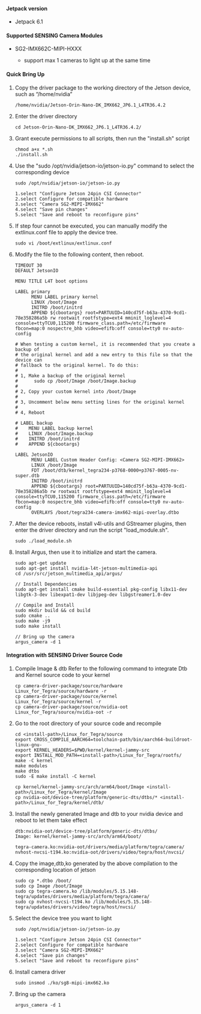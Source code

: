 #### Jetpack version

* Jetpack 6.1

#### Supported SENSING Camera Modules

* SG2-IMX662C-MIPI-HXXX

  * support max 1 cameras to light up at the same time

#### Quick Bring Up

1. Copy the driver package to the working directory of the Jetson device, such as “/home/nvidia”

   ```
   /home/nvidia/Jetson-Orin-Nano-DK_IMX662_JP6.1_L4TR36.4.2
   ```
2. Enter the driver directory

   ```
   cd Jetson-Orin-Nano-DK_IMX662_JP6.1_L4TR36.4.2/
   ```
3. Grant execute permissions to all scripts, then run the "install.sh" script

   ```
   chmod a+x *.sh
   ./install.sh
   ```
4. Use the "sudo /opt/nvidia/jetson-io/jetson-io.py" command to select the corresponding device

   ```
   sudo /opt/nvidia/jetson-io/jetson-io.py

   1.select "Configure Jetson 24pin CSI Connector"
   2.select Configure for compatible hardware
   3.select "Camera SG2-MIPI-IMX662"
   4.select "Save pin changes"
   5.select "Save and reboot to reconfigure pins"
   ```
5. If step four cannot be executed, you can manually modify the extlinux.conf file to apply the device tree.

   ```
   sudo vi /boot/extlinux/extlinux.conf
   ```
6. Modify the file to the following content, then reboot.

   ```
   TIMEOUT 30
   DEFAULT JetsonIO

   MENU TITLE L4T boot options

   LABEL primary
         MENU LABEL primary kernel
         LINUX /boot/Image
         INITRD /boot/initrd
         APPEND ${cbootargs} root=PARTUUID=140cd75f-b63a-4370-9cd1-78e358286a5b rw rootwait rootfstype=ext4 mminit_loglevel=4 console=ttyTCU0,115200 firmware_class.path=/etc/firmware fbcon=map:0 nospectre_bhb video=efifb:off console=tty0 nv-auto-config

   # When testing a custom kernel, it is recommended that you create a backup of
   # the original kernel and add a new entry to this file so that the device can
   # fallback to the original kernel. To do this:
   #
   # 1, Make a backup of the original kernel
   #      sudo cp /boot/Image /boot/Image.backup
   #
   # 2, Copy your custom kernel into /boot/Image
   #
   # 3, Uncomment below menu setting lines for the original kernel
   #
   # 4, Reboot

   # LABEL backup
   #    MENU LABEL backup kernel
   #    LINUX /boot/Image.backup
   #    INITRD /boot/initrd
   #    APPEND ${cbootargs}

   LABEL JetsonIO
         MENU LABEL Custom Header Config: <Camera SG2-MIPI-IMX662>
         LINUX /boot/Image
         FDT /boot/dtb/kernel_tegra234-p3768-0000+p3767-0005-nv-super.dtb
         INITRD /boot/initrd
         APPEND ${cbootargs} root=PARTUUID=140cd75f-b63a-4370-9cd1-78e358286a5b rw rootwait rootfstype=ext4 mminit_loglevel=4 console=ttyTCU0,115200 firmware_class.path=/etc/firmware fbcon=map:0 nospectre_bhb video=efifb:off console=tty0 nv-auto-config
         OVERLAYS /boot/tegra234-camera-imx662-mipi-overlay.dtbo
   ```
7. After the device reboots, install v4l-utils and GStreamer plugins, then enter the driver directory and run the script "load_module.sh".

   ```
   sudo ./load_module.sh
   ```
8. Install Argus, then use it to initialize and start the camera.

   ```
   sudo apt-get update
   sudo apt-get install nvidia-l4t-jetson-multimedia-api
   cd /usr/src/jetson_multimedia_api/argus/

   // Install Dependencies
   sudo apt-get install cmake build-essential pkg-config libx11-dev libgtk-3-dev libexpat1-dev libjpeg-dev libgstreamer1.0-dev

   // Compile and Install
   sudo mkdir build && cd build
   sudo cmake ..
   sudo make -j9
   sudo make install

   // Bring up the camera
   argus_camera -d 1
   ```
#### Integration with SENSING Driver Source Code

1. Compile Image & dtb
   Refer to the following command to integrate Dtb and Kernel source code to your kernel

   ```
   cp camera-driver-package/source/hardware Linux_for_Tegra/source/hardware -r
   cp camera-driver-package/source/kernel Linux_for_Tegra/source/kernel -r
   cp camera-driver-package/source/nvidia-oot Linux_for_Tegra/source/nvidia-oot -r
   ```
2. Go to the root directory of your source code and recompile

   ```
   cd <install-path>/Linux_for_Tegra/source
   export CROSS_COMPILE_AARCH64=toolchain-path/bin/aarch64-buildroot-linux-gnu-
   export KERNEL_HEADERS=$PWD/kernel/kernel-jammy-src
   export INSTALL_MOD_PATH=<install-path>/Linux_for_Tegra/rootfs/
   make -C kernel
   make modules
   make dtbs
   sudo -E make install -C kernel

   cp kernel/kernel-jammy-src/arch/arm64/boot/Image <install-path>/Linux_for_Tegra/kernel/Image
   cp nvidia-oot/device-tree/platform/generic-dts/dtbs/* <install-path>/Linux_for_Tegra/kernel/dtb/
   ```
3. Install the newly generated Image and dtb to your nvidia device and reboot to let them take effect

   ```
   dtb:nvidia-oot/device-tree/platform/generic-dts/dtbs/
   Image: kernel/kernel-jammy-src/arch/arm64/boot/

   tegra-camera.ko:nvidia-oot/drivers/media/platform/tegra/camera/
   nvhost-nvcsi-t194.ko:nvidia-oot/drivers/video/tegra/host/nvcsi/
   ```
4. Copy the image,dtb,ko generated by the above compilation to the corresponding location of jetson

   ```
   sudo cp *.dtbo /boot/
   sudo cp Image /boot/Image
   sudo cp tegra-camera.ko /lib/modules/5.15.148-tegra/updates/drivers/media/platform/tegra/camera/
   sudo cp nvhost-nvcsi-t194.ko /lib/modules/5.15.148-tegra/updates/drivers/video/tegra/host/nvcsi/
   ```
5. Select the device tree you want to light

   ```
   sudo /opt/nvidia/jetson-io/jetson-io.py

   1.select "Configure Jetson 24pin CSI Connector"
   2.select Configure for compatible hardware
   3.select "Camera SG2-MIPI-IMX662"
   4.select "Save pin changes"
   5.select "Save and reboot to reconfigure pins"
   ```
6. Install camera driver

   ```
   sudo insmod ./ko/sg8-mipi-imx662.ko
   ```
7. Bring up the camera

   ```
   argus_camera -d 1
   ```
